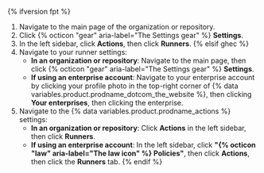 {% ifversion fpt %}
1. Navigate to the main page of the organization or repository.
1. Click {% octicon "gear" aria-label="The Settings gear" %} **Settings**.
1. In the left sidebar, click **Actions**, then click **Runners**.
{% elsif ghec %}
1. Navigate to your runner settings:
   * **In an organization or repository**: Navigate to the main page, then click {% octicon "gear" aria-label="The Settings gear" %} **Settings**.
   * **If using an enterprise account**: Navigate to your enterprise account by clicking your profile photo in the top-right corner of {% data variables.product.prodname_dotcom_the_website %}, then clicking **Your enterprises**, then clicking the enterprise.
1. Navigate to the {% data variables.product.prodname_actions %} settings:
   * **In an organization or repository**: Click **Actions** in the left sidebar, then click **Runners**.
   * **If using an enterprise account**: In the left sidebar, click **"{% octicon "law" aria-label="The law icon" %} Policies"**, then click **Actions**, then click the **Runners** tab.
{% endif %}
